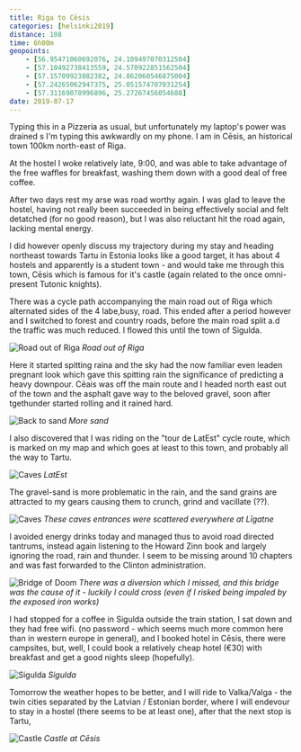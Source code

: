 ```yaml
--- 
title: Riga to Cēsis
categories: [helsinki2019]
distance: 108
time: 6h00m
geopoints:
    - [56.95471060692076, 24.109497070312504]
    - [57.10492738413559, 24.570922851562504]
    - [57.15709923882382, 24.862060546875004]
    - [57.24265062947375, 25.051574707031254]
    - [57.31169078996896, 25.27267456054688]
date: 2019-07-17
---
```



Typing this in a Pizzeria as usual, but unfortunately my laptop's power was
drained s I'm typing this awkwardly on my phone. I am in Cēsis, an historical
town 100km north-east of Riga.

At the hostel I woke relatively late, 9:00, and was able to take advantage of
the free waffles for breakfast, washing them down with a good deal of free
coffee.

After two days rest my arse was road worthy again. I was glad to leave the
hostel, having not really been succeeded in being effectively social and felt
detatched (for no good reason), but I was also reluctant hit the road again,
lacking mental energy.

I did however openly discuss my trajectory during my stay and heading
northeast towards Tartu in Estonia looks like a good target, it has about 4
hostels and apparently is a student town - and would take me through this
town, Cēsis which is famous for it's castle (again related to the once
omni-present Tutonic knights).

There was a cycle path accompanying the main road out of Riga which alternated
sides of the 4 labe,busy, road. This ended after a period however and I
switched to forest and country roads, before the main road split a.d the
traffic was much reduced. I flowed this until the town of Sigulda.

![Road out of Riga](/images/tallinn/2019-07-17/1.JPG)
*Road out of Riga*

Here it started spitting raina and the sky had the now familiar even leaden
pregnant look which gave this spitting rain the significance of predicting a
heavy downpour. Cēais was off the main route and I headed north east out of
the town and the asphalt gave way to the beloved gravel, soon after tgethunder
started rolling and it rained hard.

![Back to sand](/images/tallinn/2019-07-17/2.JPG)
*More sand*

I also discovered that I was riding on the "tour de LatEst" cycle route, which
is marked on my map and which goes at least to this town, and probably all the
way to Tartu.

![Caves](/images/tallinn/2019-07-17/5.JPG)
*LatEst*

The gravel-sand is more problematic in the rain, and the sand grains are
attracted to my gears causing them to crunch, grind and vacillate (??).

![Caves](/images/tallinn/2019-07-17/4.JPG)
*These caves entrances were scattered everywhere at Līgatne*

I avoided energy drinks today and managed thus to avoid road directed
tantrums, instead again listening to the Howard Zinn book and largely ignoring
the road, rain and thunder. I seem to be missing around 10 chapters and was
fast forwarded to the Clinton administration.

![Bridge of Doom](/images/tallinn/2019-07-17/6.JPG)
*There was a diversion which I missed, and this bridge was the cause of it -
luckily I could cross (even if I risked being impaled by the exposed iron
works)*

I had stopped for a coffee in Sigulda outside the train station, I sat down and
they had free wifi. (no password - which seems much more common here than in
western europe in general), and I booked hotel in Cēsis, there were campsites,
but, well, I could book a relatively cheap hotel (€30) with breakfast and
get a good nights sleep (hopefully).

![Sigulda](/images/tallinn/2019-07-17/3.JPG)
*Sigulda*

Tomorrow the weather hopes to be better, and I will ride to Valka/Valga - the
twin cities separated by the Latvian / Estonian border, where I will endevour
to stay in a hostel (there seems to be at least one), after that the next stop
is Tartu, 

![Castle](/images/tallinn/2019-07-17/7.JPG)
*Castle at Cēsis*
